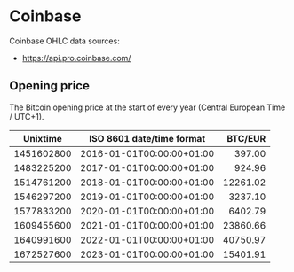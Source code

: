 # Coinbase
Coinbase OHLC data sources:
- https://api.pro.coinbase.com/

## Opening price
The Bitcoin opening price at the start of every year (Central European Time / UTC+1).

| Unixtime   | ISO 8601 date/time format | BTC/EUR   |
|------------|---------------------------|----------:|
| 1451602800 | 2016-01-01T00:00:00+01:00 |    397.00 |
| 1483225200 | 2017-01-01T00:00:00+01:00 |    924.96 |
| 1514761200 | 2018-01-01T00:00:00+01:00 |  12261.02 |
| 1546297200 | 2019-01-01T00:00:00+01:00 |   3237.10 |
| 1577833200 | 2020-01-01T00:00:00+01:00 |   6402.79 |
| 1609455600 | 2021-01-01T00:00:00+01:00 |  23860.66 |
| 1640991600 | 2022-01-01T00:00:00+01:00 |  40750.97 |
| 1672527600 | 2023-01-01T00:00:00+01:00 |  15401.91 |
